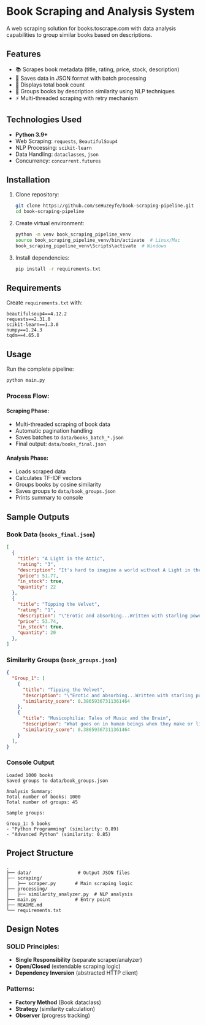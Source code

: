 # Book Scraping and Analysis System

A web scraping solution for books.toscrape.com with data analysis capabilities to group similar books based on descriptions.

## Features
- 📚 Scrapes book metadata (title, rating, price, stock, description)
- 💾 Saves data in JSON format with batch processing
- 🧮 Displays total book count
- 🤖 Groups books by description similarity using NLP techniques
- ⚡ Multi-threaded scraping with retry mechanism

## Technologies Used
- **Python 3.9+**
- Web Scraping: `requests`, `BeautifulSoup4`
- NLP Processing: `scikit-learn`
- Data Handling: `dataclasses`, `json`
- Concurrency: `concurrent.futures`

## Installation
1. Clone repository:
   ```bash
   git clone https://github.com/seHuzeyfe/book-scraping-pipeline.git
   cd book-scraping-pipeline
   ```

2. Create virtual environment:
   ```bash
   python -m venv book_scraping_pipeline_venv
   source book_scraping_pipeline_venv/bin/activate  # Linux/Mac
   book_scraping_pipeline_venv\Scripts\activate  # Windows
   ```

3. Install dependencies:
   ```bash
   pip install -r requirements.txt
   ```

## Requirements
Create `requirements.txt` with:
```
beautifulsoup4==4.12.2
requests==2.31.0
scikit-learn==1.3.0
numpy==1.24.3
tqdm==4.65.0
```

## Usage
Run the complete pipeline:
```bash
python main.py
```

### Process Flow:
#### Scraping Phase:
- Multi-threaded scraping of book data
- Automatic pagination handling
- Saves batches to `data/books_batch_*.json`
- Final output: `data/books_final.json`

#### Analysis Phase:
- Loads scraped data
- Calculates TF-IDF vectors
- Groups books by cosine similarity
- Saves groups to `data/book_groups.json`
- Prints summary to console

## Sample Outputs
### Book Data (`books_final.json`)
```json
[
  {
    "title": "A Light in the Attic",
    "rating": "3",
    "description": "It's hard to imagine a world without A Light in the Attic. This now-classic collection of poetry and drawings from Shel Silverstein celebrates its 20th anniversary with this special edition. Silverstein's humorous and creative verse can amuse the dowdiest of readers. Lemon-faced adults and fidgety kids sit still and read these rhythmic words and laugh and smile and love th It's hard to imagine a world without A Light in the Attic. This now-classic collection of poetry and drawings from Shel Silverstein celebrates its 20th anniversary with this special edition. Silverstein's humorous and creative verse can amuse the dowdiest of readers. Lemon-faced adults and fidgety kids sit still and read these rhythmic words and laugh and smile and love that Silverstein. Need proof of his genius? RockabyeRockabye baby, in the treetopDon't you know a treetopIs no safe place to rock?And who put you up there,And your cradle, too?Baby, I think someone down here'sGot it in for you. Shel, you never sounded so good. ...more",
    "price": 51.77,
    "in_stock": true,
    "quantity": 22
  },
  {
    "title": "Tipping the Velvet",
    "rating": "1",
    "description": "\"Erotic and absorbing...Written with starling power.\"--\"The New York Times Book Review \" Nan King, an oyster girl, is captivated by the music hall phenomenon Kitty Butler, a male impersonator extraordinaire treading the boards in Canterbury. Through a friend at the box office, Nan manages to visit all her shows and finally meet her heroine. Soon after, she becomes Kitty's \"Erotic and absorbing...Written with starling power.\"--\"The New York Times Book Review \" Nan King, an oyster girl, is captivated by the music hall phenomenon Kitty Butler, a male impersonator extraordinaire treading the boards in Canterbury. Through a friend at the box office, Nan manages to visit all her shows and finally meet her heroine. Soon after, she becomes Kitty's dresser and the two head for the bright lights of Leicester Square where they begin a glittering career as music-hall stars in an all-singing and dancing double act. At the same time, behind closed doors, they admit their attraction to each other and their affair begins. ...more",
    "price": 53.74,
    "in_stock": true,
    "quantity": 20
  },
]
```

### Similarity Groups (`book_groups.json`)
```json
{
  "Group_1": [
    {
      "title": "Tipping the Velvet",
      "description": "\"Erotic and absorbing...Written with starling power.\"--\"The New York Times Book Review \" Nan King, an oyster girl, is captivated by the music hall phenomenon Kitty Butler, a male impersonator extraord...",
      "similarity_score": 0.38659367311361464
    },
    {
      "title": "Musicophilia: Tales of Music and the Brain",
      "description": "What goes on in human beings when they make or listen to music? What is it about music, what gives it such peculiar power over us, power delectable and beneficent for the most part, but also capable o...",
      "similarity_score": 0.38659367311361464
    }
  ],
}
```

### Console Output
```
Loaded 1000 books
Saved groups to data/book_groups.json

Analysis Summary:
Total number of books: 1000
Total number of groups: 45

Sample groups:

Group_1: 5 books
- "Python Programming" (similarity: 0.89)
- "Advanced Python" (similarity: 0.85)
```

## Project Structure
```
.
├── data/                 # Output JSON files
├── scraping/
│   ├── scraper.py       # Main scraping logic
├── processing/
│   ├── similarity_analyzer.py  # NLP analysis
├── main.py              # Entry point
├── README.md
└── requirements.txt
```

## Design Notes
### SOLID Principles:
- **Single Responsibility** (separate scraper/analyzer)
- **Open/Closed** (extendable scraping logic)
- **Dependency Inversion** (abstracted HTTP client)

### Patterns:
- **Factory Method** (Book dataclass)
- **Strategy** (similarity calculation)
- **Observer** (progress tracking)
